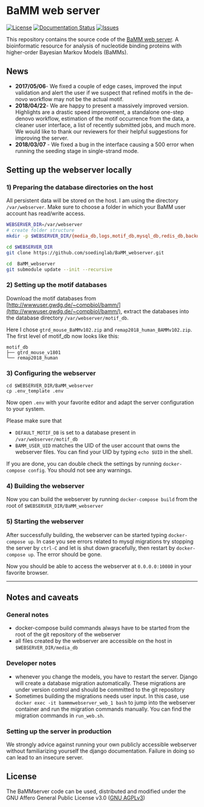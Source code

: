 # BaMM web server
[![License](https://img.shields.io/github/license/soedinglab/BaMM_webserver.svg)](https://choosealicense.com/licenses/agpl-3.0/)
[![Documentation Status](https://readthedocs.org/projects/bammserver/badge/?version=latest)](http://bammserver.readthedocs.io/en/latest/?badge=latest)
[![Issues](https://img.shields.io/github/issues/soedinglab/BaMM_webserver.svg)](https://github.com/soedinglab/BaMM_webserver/issues)

This repository contains the source code of the [BaMM web server](https://bammmotif.mpibpc.mpg.de/). A bioinformatic resource for analysis of nucleotide binding proteins with higher-order Bayesian Markov Models (BaMMs).

## News
* **2017/05/06**- We fixed a couple of edge cases, improved the input validation and alert the user if we suspect that refined motifs in the de-novo workflow may not be the actual motif.
* **2018/04/22**- We are happy to present a massively improved version. Highlights are a drastic speed improvement, a standalone one-step denovo workflow, estimation of the motif occurrence from the data, a cleaner user interface, a list of recently submitted jobs, and much more. We would like to thank our reviewers for their helpful suggestions for improving the server.
* **2018/03/07** - We fixed a bug in the interface causing a 500 error when running the seeding stage in single-strand mode.


## Setting up the webserver locally

### 1) Preparing the database directories on the host

All persistent data will be stored on the host. I am using the directory `/var/webserver`. Make sure to choose a folder in which your BaMM user account has read/write access.

```bash
WEBSERVER_DIR=/var/webserver
# create folder structure
mkdir -p $WEBSERVER_DIR/{media_db,logs,motif_db,mysql_db,redis_db,backup}

cd $WEBSERVER_DIR
git clone https://github.com/soedinglab/BaMM_webserver.git

cd  BaMM_webserver
git submodule update --init --recursive
```

### 2) Setting up the motif databases

Download the motif databases from [http://wwwuser.gwdg.de/~compbiol/bamm/](http://wwwuser.gwdg.de/~compbiol/bamm/), extract the databases into the database directory `/var/webserver/motif_db`.

Here I chose `gtrd_mouse_BaMMv102.zip` and `remap2018_human_BAMMv102.zip`. The first level of motif_db now looks like this:

```
motif_db
├── gtrd_mouse_v1801
└── remap2018_human
```

### 3) Configuring the webserver
```
cd $WEBSERVER_DIR/BaMM_webserver
cp .env_template .env
```

Now open `.env` with your favorite editor and adapt the server configuration to your system.

Please make sure that
- `DEFAULT_MOTIF_DB` is set to a database present in `/var/webserver/motif_db`
- `BAMM_USER_UID` matches the UID of the user account that owns the webserver files. You can find your UID by typing `echo $UID` in the shell.

If you are done, you can double check the settings by running `docker-compose config`. You should not see any warnings.

### 4) Building the webserver
Now you can build the webserver by running `docker-compose build` from the root of `$WEBSERVER_DIR/BaMM_webserver`

### 5) Starting the webserver
After successfully building, the webserver can be started typing `docker-compose up`. In case you see errors related to mysql migrations try stopping the server by `ctrl-C` and let is shut down gracefully, then restart by `docker-compose up`. The error should be gone.

Now you should be able to access the webserver at `0.0.0.0:10080` in your favorite browser.

---

## Notes and caveats

### General notes

* docker-compose build commands always have to be started from the root of the git repository of the webserver
* all files created by the webserver are accessible on the host in `$WEBSERVER_DIR/media_db`

### Developer notes
* whenever you change the models, you have to restart the server. Django will create a database migration automatically. These migrations are under version control and should be committed to the git repository
* Sometimes building the migrations needs user input. In this case, use `docker exec -it bammmwebserver_web_1 bash` to jump into the webserver container and run the migration commands manually. You can find the migration commands in `run_web.sh`.

### Setting up the server in production
We strongly advice against running your own publicly accessible webserver without familiarizing yourself the django documentation. Failure in doing so can lead to an insecure server.

## License

The BaMMserver code can be used, distributed and modified under the GNU Affero General Public License v3.0 ([GNU AGPLv3](https://choosealicense.com/licenses/agpl-3.0/))
